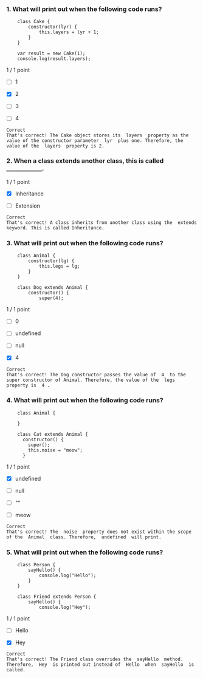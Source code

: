 ### 1. What will print out when the following code runs?
```
    class Cake {
        constructor(lyr) {
            this.layers = lyr + 1;
        }
    }

    var result = new Cake(1);
    console.log(result.layers);
```

1 / 1 point

- [ ] 1


- [x] 2


- [ ] 3


- [ ] 4
```
Correct
That's correct! The Cake object stores its  layers  property as the value of the constructor parameter  lyr  plus one. Therefore, the value of the  layers  property is 2.
```
### 2. When a class  extends  another class, this is called ____________.

1 / 1 point

- [x] Inheritance


- [ ] Extension
```
Correct
That's correct! A class inherits from another class using the  extends  keyword. This is called Inheritance.
```
### 3. What will print out when the following code runs?
```
    class Animal {
        constructor(lg) {
            this.legs = lg;
        }
    }

    class Dog extends Animal {
        constructor() {
            super(4);
```

1 / 1 point

- [ ] 0


- [ ] undefined


- [ ] null


- [x] 4
```
Correct
That's correct! The Dog constructor passes the value of  4  to the super constructor of Animal. Therefore, the value of the  legs  property is  4 .
```
### 4. What will print out when the following code runs?
```
    class Animal {

    }

    class Cat extends Animal {
      constructor() {
        super();
        this.noise = "meow";
      }
```

1 / 1 point

- [x] undefined


- [ ] null


- [ ] ""


- [ ] meow
```
Correct
That's correct! The  noise  property does not exist within the scope of the  Animal  class. Therefore,  undefined  will print.
```
### 5. What will print out when the following code runs?
```
    class Person {
        sayHello() {
            console.log("Hello");
        }
    }

    class Friend extends Person {
        sayHello() {
            console.log("Hey");
```

1 / 1 point

- [ ] Hello


- [x] Hey
```
Correct
That's correct! The Friend class overrides the  sayHello  method. Therefore,  Hey  is printed out instead of  Hello  when  sayHello  is called.
```